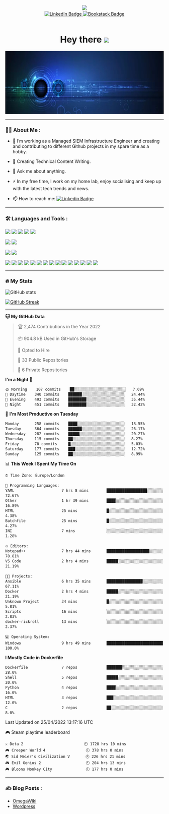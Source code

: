 <div id="header" align="center">
  <img src="https://media.giphy.com/media/f3iwJFOVOwuy7K6FFw/giphy.gif" width="300"/>
<div id="badges">
  <a href="https://www.linkedin.com/in/alexlaneit/">
    <img src="https://img.shields.io/badge/LinkedIn-blue?style=for-the-badge&logo=linkedin&logoColor=white" alt="LinkedIn Badge"/>
  </a>
  <a href="https://omegawiki.modem7.com">
  <img src="https://img.shields.io/badge/Bookstack-blue?style=for-the-badge&logo=BookStack&logoColor=white" alt="Bookstack Badge"/>
  </a>
</div>
  <img src="https://komarev.com/ghpvc/?username=modem7&style=flat-square&color=blue" alt=""/>
<h1>
  Hey there
  <img src="https://media.giphy.com/media/hvRJCLFzcasrR4ia7z/giphy.gif" width="30px"/>
</h1>
</div>

<div align="center">
  <img src="https://github.com/modem7/MiscAssets/blob/master/images/ezgif-6-79e26c05da.jpg" width="800" height="200"/>
</div>

---

### :man_technologist: About Me :
- :telescope: I’m working as a Managed SIEM Infrastructure Engineer and creating and contributing to different Github projects in my spare time as a hobby.

- :seedling: Creating Technical Content Writing.

- 💬 Ask me about anything.

- :zap: In my free time, I work on my home lab, enjoy socialising and keep up with the latest tech trends and news.

- :mailbox: How to reach me: [![Linkedin Badge](https://img.shields.io/badge/-AlexLaneIT-blue?style=flat&logo=Linkedin&logoColor=white)](https://www.linkedin.com/in/alexlaneit/)

---

### :hammer_and_wrench: Languages and Tools :
![](https://img.shields.io/badge/OS-Centos-informational?style=flat&logo=centos&logoColor=white&color=981e32)
![](https://img.shields.io/badge/OS-Debian-informational?style=flat&logo=debian&logoColor=white&color=981e32)
![](https://img.shields.io/badge/OS-RHEL-informational?style=flat&logo=red-hat&logoColor=white&color=981e32)
![](https://img.shields.io/badge/OS-Ubuntu-informational?style=flat&logo=ubuntu&logoColor=white&color=981e32)
![](https://img.shields.io/badge/OS-Windows-informational?style=flat&logo=windows&logoColor=white&color=981e32)

![](https://img.shields.io/badge/Editor-Notepad++-informational?style=flat&logo=notepadplusplus&logoColor=white&color=981e32)
![](https://img.shields.io/badge/Editor-Visual_Studio_Code-informational?style=flat&logo=visual-studio-code&logoColor=white&color=981e32)


![](https://img.shields.io/badge/Shell-Bash-informational?style=flat&logo=gnu-bash&logoColor=white&color=981e32)
![](https://img.shields.io/badge/Shell-ZSH-informational?style=flat&logo=gnu-bash&logoColor=white&color=981e32)

![](https://img.shields.io/badge/Tools-3CX-informational?style=flat&logoColor=white&color=981e32)
![](https://img.shields.io/badge/Tools-Ansible-informational?style=flat&logo=ansible&logoColor=white&color=981e32)
![](https://img.shields.io/badge/Tools-Arduino-informational?style=flat&logo=arduino&logoColor=white&color=981e32)
![](https://img.shields.io/badge/Tools-Borg-informational?style=flat&logoColor=white&color=981e32)
![](https://img.shields.io/badge/Tools-Docker-informational?style=flat&logo=docker&logoColor=white&color=981e32)
![](https://img.shields.io/badge/Tools-Drone_CI-informational?style=flat&logo=drone&logoColor=white&color=981e32)
![](https://img.shields.io/badge/Tools-Git-informational?style=flat&logo=git&logoColor=white&color=981e32)
![](https://img.shields.io/badge/Tools-Github-informational?style=flat&logo=github&logoColor=white&color=981e32)
![](https://img.shields.io/badge/Tools-Gitlab-informational?style=flat&logo=gitlab&logoColor=white&color=981e32)
![](https://img.shields.io/badge/Tools-Jira-informational?style=flat&logo=jira&logoColor=white&color=981e32)
![](https://img.shields.io/badge/Tools-Kanban-informational?style=flat&logoColor=white&color=981e32)
![](https://img.shields.io/badge/Tools-Nginx-informational?style=flat&logo=nginx&logoColor=white&color=981e32)
![](https://img.shields.io/badge/Tools-Raspberry_Pi-informational?style=flat&logo=raspberry-pi&logoColor=white&color=981e32)
![](https://img.shields.io/badge/Tools-Snyk-informational?style=flat&logo=snyk&logoColor=white&color=981e32)
![](https://img.shields.io/badge/Tools-Traefik-informational?style=flat&logoColor=white&color=981e32)

---

### :fire: My Stats
![GitHub stats](https://github-readme-stats.vercel.app/api?username=modem7&show_icons=true&theme=gotham&count_private=true")

[![GitHub Streak](http://github-readme-streak-stats.herokuapp.com?user=modem7&theme=dark&date_format=M%20j%5B%2C%20Y%5D)](https://git.io/streak-stats)

---

<!--START_SECTION:waka-->
**🐱 My GitHub Data** 

> 🏆 2,474 Contributions in the Year 2022
 > 
> 📦 904.8 kB Used in GitHub's Storage 
 > 
> 💼 Opted to Hire
 > 
> 📜 33 Public Repositories 
 > 
> 🔑 6 Private Repositories  
 > 
**I'm a Night 🦉** 

```text
🌞 Morning    107 commits    ██░░░░░░░░░░░░░░░░░░░░░░░   7.69% 
🌆 Daytime    340 commits    ██████░░░░░░░░░░░░░░░░░░░   24.44% 
🌃 Evening    493 commits    ████████░░░░░░░░░░░░░░░░░   35.44% 
🌙 Night      451 commits    ████████░░░░░░░░░░░░░░░░░   32.42%

```
📅 **I'm Most Productive on Tuesday** 

```text
Monday       258 commits    ████░░░░░░░░░░░░░░░░░░░░░   18.55% 
Tuesday      364 commits    ██████░░░░░░░░░░░░░░░░░░░   26.17% 
Wednesday    282 commits    █████░░░░░░░░░░░░░░░░░░░░   20.27% 
Thursday     115 commits    ██░░░░░░░░░░░░░░░░░░░░░░░   8.27% 
Friday       70 commits     █░░░░░░░░░░░░░░░░░░░░░░░░   5.03% 
Saturday     177 commits    ███░░░░░░░░░░░░░░░░░░░░░░   12.72% 
Sunday       125 commits    ██░░░░░░░░░░░░░░░░░░░░░░░   8.99%

```


📊 **This Week I Spent My Time On** 

```text
⌚︎ Time Zone: Europe/London

💬 Programming Languages: 
YAML                     7 hrs 8 mins        ██████████████████░░░░░░░   72.67% 
Other                    1 hr 39 mins        ████░░░░░░░░░░░░░░░░░░░░░   16.89% 
HTML                     25 mins             █░░░░░░░░░░░░░░░░░░░░░░░░   4.38% 
Batchfile                25 mins             █░░░░░░░░░░░░░░░░░░░░░░░░   4.27% 
INI                      7 mins              ░░░░░░░░░░░░░░░░░░░░░░░░░   1.28%

🔥 Editors: 
Notepad++                7 hrs 44 mins       ███████████████████░░░░░░   78.81% 
VS Code                  2 hrs 4 mins        █████░░░░░░░░░░░░░░░░░░░░   21.19%

🐱‍💻 Projects: 
Ansible                  6 hrs 35 mins       ████████████████░░░░░░░░░   67.11% 
Docker                   2 hrs 4 mins        █████░░░░░░░░░░░░░░░░░░░░   21.19% 
Unknown Project          34 mins             █░░░░░░░░░░░░░░░░░░░░░░░░   5.81% 
Scripts                  16 mins             ░░░░░░░░░░░░░░░░░░░░░░░░░   2.83% 
docker-rickroll          13 mins             ░░░░░░░░░░░░░░░░░░░░░░░░░   2.37%

💻 Operating System: 
Windows                  9 hrs 49 mins       █████████████████████████   100.0%

```

**I Mostly Code in Dockerfile** 

```text
Dockerfile               7 repos             ███████░░░░░░░░░░░░░░░░░░   28.0% 
Shell                    5 repos             █████░░░░░░░░░░░░░░░░░░░░   20.0% 
Python                   4 repos             ████░░░░░░░░░░░░░░░░░░░░░   16.0% 
HTML                     3 repos             ███░░░░░░░░░░░░░░░░░░░░░░   12.0% 
C                        2 repos             ██░░░░░░░░░░░░░░░░░░░░░░░   8.0%

```



 Last Updated on 25/04/2022 13:17:16 UTC
<!--END_SECTION:waka-->

<!-- steam-box start -->
🎮 Steam playtime leaderboard
```text
⚔️ Dota 2                           🕘 1728 hrs 10 mins
🎮 Creeper World 4                  🕘 378 hrs 0 mins
🌏 Sid Meier's Civilization V       🕘 226 hrs 21 mins
🎮 Evil Genius 2                    🕘 204 hrs 13 mins
🎮 Bloons Monkey City               🕘 177 hrs 0 mins
```
<!-- Powered by https://github.com/YouEclipse/steam-box . -->
<!-- steam-box end -->

---

### :writing_hand: Blog Posts :
- [OmegaWiki](https://omegawiki.modem7.com)
- [Wordpress](https://modem7.wordpress.com)
